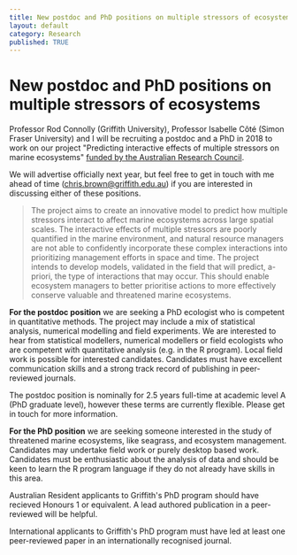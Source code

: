 ```yaml
---
title: New postdoc and PhD positions on multiple stressors of ecosystems
layout: default
category: Research
published: TRUE
---
```


# New postdoc and PhD positions on multiple stressors of ecosystems

Professor Rod Connolly (Griffith University), Professor Isabelle Côté (Simon Fraser University) and I will be recruiting a postdoc and a PhD in 2018 to work on our project "Predicting interactive effects of multiple stressors on marine ecosystems" [funded by the Australian Research Council](http://www.seascapemodels.org/research/2017/11/10/interacting-impacts-grant.html).

We will advertise officially next year, but feel free to get in touch with me ahead of time (chris.brown@griffith.edu.au) if you are interested in discussing either of these positions.

> The project aims to create an innovative model to predict how multiple stressors interact to affect marine ecosystems across large spatial scales. The interactive effects of multiple stressors are poorly quantified in the marine environment, and natural resource managers are not able to confidently incorporate these complex interactions into prioritizing management efforts in space and time. The project intends to develop models, validated in the field that will predict, a-priori, the type of interactions that may occur. This should enable ecosystem managers to better prioritise actions to more effectively conserve valuable and threatened marine ecosystems.

**For the postdoc position** we are seeking a PhD ecologist who is competent in quantitative methods. The project may include a mix of statistical analysis, numerical modelling and field experiments. We are interested to hear from statistical modellers, numerical modellers or field ecologists who are competent with quantitative analysis (e.g. in the R program). Local field work is possible for interested candidates. Candidates must have excellent communication skills and a strong track record of publishing in peer-reviewed journals.

The postdoc position is nominally for 2.5 years full-time at academic level A (PhD graduate level), however these terms are currently flexible. Please get in touch for more information.

**For the PhD position** we are seeking someone interested in the study of threatened marine ecosystems, like seagrass, and ecosystem management. Candidates may undertake field work or purely desktop based work. Candidates must be enthusiastic about the analysis of data and should be keen to learn the R program language if they do not already have skills in this area.

Australian Resident applicants to Griffith's PhD program should have recieved Honours 1 or equivalent. A lead authored publication in a peer-reviewed will be helpful.

International applicants to Griffith's PhD program must have led at least one peer-reviewed paper in an internationally recognised journal.
